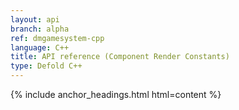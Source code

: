 ```yaml
---
layout: api
branch: alpha
ref: dmgamesystem-cpp
language: C++
title: API reference (Component Render Constants)
type: Defold C++
---
```

{% include anchor_headings.html html=content %}